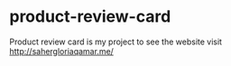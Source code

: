 # product-review-card
Product review card is my project to see the website visit http://sahergloriaqamar.me/
